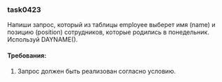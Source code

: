 
### task0423

Напиши запрос, который из таблицы employee выберет имя (name) и позицию (position) сотрудников, которые родились
в понедельник. Используй DAYNAME().


#### Требования:
1.	Запрос должен быть реализован согласно условию.

